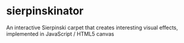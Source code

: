 # sierpinskinator
An interactive Sierpinski carpet that creates interesting visual effects, implemented in JavaScript / HTML5 canvas 
